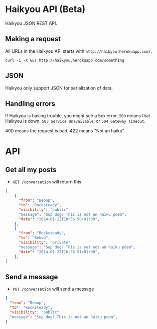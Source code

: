 Haikyou API (Beta)
====================

Haikyou JSON REST API.


Making a request
----------------

All URLs in the Haikyou API starts with `http://haikyou.herokuapp.com/`.

```shell
curl -i -X GET http://haikyou.herokuapp.com/something
```


JSON
-----------------

Haikyou only support JSON for serialization of data.


Handling errors
---------------

If Haikyou is having trouble, you might see a 5xx error. `500` means that Haikyou is down, `503 Service Unavailable`, or `504 Gateway Timeout`.

400 means the request is bad. 422 means "Not an haiku"

API
========

Get all my posts
-----------

* `GET /conversation` will return this.

```json
[
	{
	  "from": "Bebop",
	  "to": "Rocksteady",
	  "visibility": "public"
	  "message": "Sup dog? This is not an haiku poem",
	  "date": "2014-01-22T10:56:50+01:00",
	},
	{
	  "from": "Rocksteady",
	  "to": "Bebop",
	  "visibility": "private"
	  "message": "Sup dog? This is yet not an haiku poem",
	  "date": "2014-01-22T10:56:51+01:00",
	},	
]
```

Send a message
-----------

* `PUT /conversation` will send a message

```json
{
  "from": "Bebop",
  "to": "Rocksteady",
  "visibility": "public"
  "message": "Sup dog? This is not an haiku poem",
}
```

